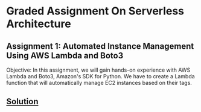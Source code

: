 # Graded Assignment On Serverless Architecture

## Assignment 1: Automated Instance Management Using AWS Lambda and Boto3
Objective: In this assignment, we will gain hands-on experience with AWS Lambda and Boto3, Amazon's SDK for Python. We have to create a Lambda function that will automatically manage EC2 instances based on their tags.
## [Solution](Assignment1.md)
